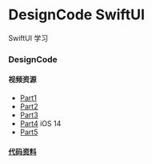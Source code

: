 # DesignCode SwiftUI
SwiftUI 学习



### DesignCode

#### 视频资源
- [Part1](https://www.bilibili.com/video/BV1x4411d7KM)
- [Part2](https://www.bilibili.com/video/BV1se411s7XP)
- [Part3](https://www.acfun.cn/v/ac15856717) 
- [Part4](https://www.acfun.cn/v/ac17870993)  iOS 14
- [Part5](https://designcode.io/swiftui-advanced)


#### [代码资料](Resources)

